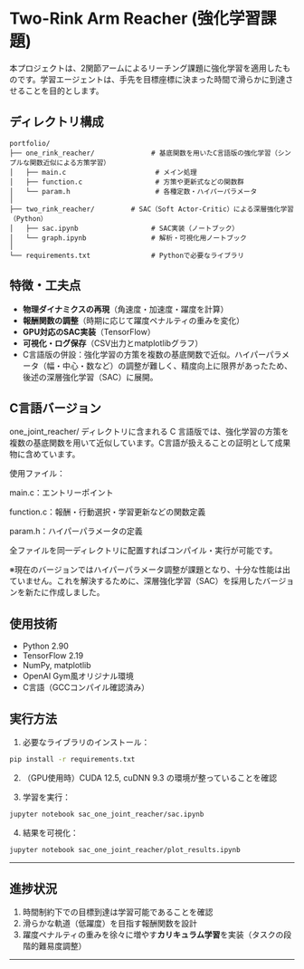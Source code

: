 # Two-Rink Arm Reacher (強化学習課題)

本プロジェクトは、2関節アームによるリーチング課題に強化学習を適用したものです。学習エージェントは、手先を目標座標に決まった時間で滑らかに到達させることを目的とします。

## ディレクトリ構成

```plaintext
portfolio/
├── one_rink_reacher/              # 基底関数を用いたC言語版の強化学習（シンプルな関数近似による方策学習）
│   ├── main.c                      # メイン処理
│   ├── function.c                  # 方策や更新式などの関数群
│   └── param.h                     # 各種定数・ハイパーパラメータ
│
├── two_rink_reacher/         # SAC（Soft Actor-Critic）による深層強化学習（Python）
│   ├── sac.ipynb                  # SAC実装（ノートブック）
│   └── graph.ipynb                # 解析・可視化用ノートブック
│
└── requirements.txt               # Pythonで必要なライブラリ
```

## 特徴・工夫点
- **物理ダイナミクスの再現**（角速度・加速度・躍度を計算）
- **報酬関数の調整**（時期に応じて躍度ペナルティの重みを変化）
- **GPU対応のSAC実装**（TensorFlow）
- **可視化・ログ保存**（CSV出力とmatplotlibグラフ）
- C言語版の併設：強化学習の方策を複数の基底関数で近似。ハイパーパラメータ（幅・中心・数など）の調整が難しく、精度向上に限界があったため、後述の深層強化学習（SAC）に展開。

## C言語バージョン
one_joint_reacher/ ディレクトリに含まれる C 言語版では、強化学習の方策を複数の基底関数を用いて近似しています。C言語が扱えることの証明として成果物に含めています。

使用ファイル：

main.c：エントリーポイント

function.c：報酬・行動選択・学習更新などの関数定義

param.h：ハイパーパラメータの定義

全ファイルを同一ディレクトリに配置すればコンパイル・実行が可能です。

※現在のバージョンではハイパーパラメータ調整が課題となり、十分な性能は出ていません。これを解決するために、深層強化学習（SAC）を採用したバージョンを新たに作成しました。

## 使用技術
- Python 2.90
- TensorFlow 2.19
- NumPy, matplotlib
- OpenAI Gym風オリジナル環境
- C言語（GCCコンパイル確認済み）

## 実行方法
1. 必要なライブラリのインストール：

```bash
pip install -r requirements.txt
```

2. （GPU使用時）CUDA 12.5, cuDNN 9.3 の環境が整っていることを確認

3. 学習を実行：

```bash
jupyter notebook sac_one_joint_reacher/sac.ipynb
```

4. 結果を可視化：

```bash
jupyter notebook sac_one_joint_reacher/plot_results.ipynb
```
---
## 進捗状況
1. 時間制約下での目標到達は学習可能であることを確認  
2. 滑らかな軌道（低躍度）を目指す報酬関数を設計  
3. 躍度ペナルティの重みを徐々に増やす**カリキュラム学習**を実装（タスクの段階的難易度調整）

---



